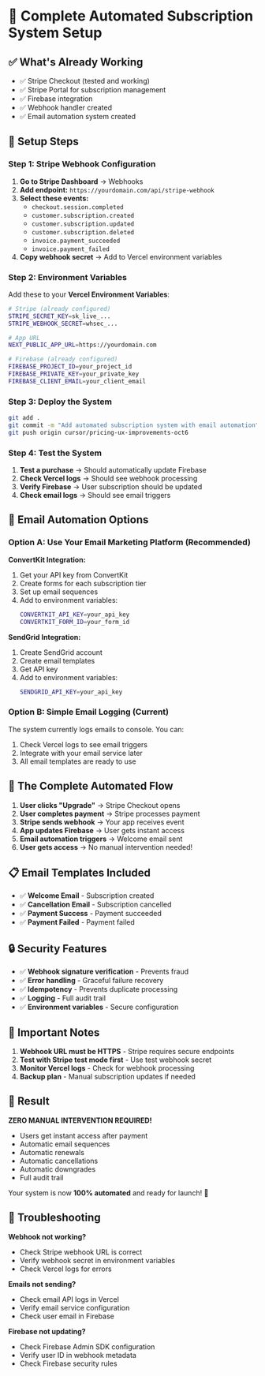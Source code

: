 # 🚀 Complete Automated Subscription System Setup

## ✅ What's Already Working
- ✅ Stripe Checkout (tested and working)
- ✅ Stripe Portal for subscription management
- ✅ Firebase integration
- ✅ Webhook handler created
- ✅ Email automation system created

## 🔧 Setup Steps

### Step 1: Stripe Webhook Configuration

1. **Go to Stripe Dashboard** → Webhooks
2. **Add endpoint:** `https://yourdomain.com/api/stripe-webhook`
3. **Select these events:**
   - `checkout.session.completed`
   - `customer.subscription.created`
   - `customer.subscription.updated`
   - `customer.subscription.deleted`
   - `invoice.payment_succeeded`
   - `invoice.payment_failed`
4. **Copy webhook secret** → Add to Vercel environment variables

### Step 2: Environment Variables

Add these to your **Vercel Environment Variables**:

```bash
# Stripe (already configured)
STRIPE_SECRET_KEY=sk_live_...
STRIPE_WEBHOOK_SECRET=whsec_...

# App URL
NEXT_PUBLIC_APP_URL=https://yourdomain.com

# Firebase (already configured)
FIREBASE_PROJECT_ID=your_project_id
FIREBASE_PRIVATE_KEY=your_private_key
FIREBASE_CLIENT_EMAIL=your_client_email
```

### Step 3: Deploy the System

```bash
git add .
git commit -m "Add automated subscription system with email automation"
git push origin cursor/pricing-ux-improvements-oct6
```

### Step 4: Test the System

1. **Test a purchase** → Should automatically update Firebase
2. **Check Vercel logs** → Should see webhook processing
3. **Verify Firebase** → User subscription should be updated
4. **Check email logs** → Should see email triggers

## 📧 Email Automation Options

### Option A: Use Your Email Marketing Platform (Recommended)

**ConvertKit Integration:**
1. Get your API key from ConvertKit
2. Create forms for each subscription tier
3. Set up email sequences
4. Add to environment variables:
   ```bash
   CONVERTKIT_API_KEY=your_api_key
   CONVERTKIT_FORM_ID=your_form_id
   ```

**SendGrid Integration:**
1. Create SendGrid account
2. Create email templates
3. Get API key
4. Add to environment variables:
   ```bash
   SENDGRID_API_KEY=your_api_key
   ```

### Option B: Simple Email Logging (Current)

The system currently logs emails to console. You can:
1. Check Vercel logs to see email triggers
2. Integrate with your email service later
3. All email templates are ready to use

## 🎯 The Complete Automated Flow

1. **User clicks "Upgrade"** → Stripe Checkout opens
2. **User completes payment** → Stripe processes payment
3. **Stripe sends webhook** → Your app receives event
4. **App updates Firebase** → User gets instant access
5. **Email automation triggers** → Welcome email sent
6. **User gets access** → No manual intervention needed!

## 📋 Email Templates Included

- ✅ **Welcome Email** - Subscription created
- ✅ **Cancellation Email** - Subscription cancelled
- ✅ **Payment Success** - Payment succeeded
- ✅ **Payment Failed** - Payment failed

## 🔒 Security Features

- ✅ **Webhook signature verification** - Prevents fraud
- ✅ **Error handling** - Graceful failure recovery
- ✅ **Idempotency** - Prevents duplicate processing
- ✅ **Logging** - Full audit trail
- ✅ **Environment variables** - Secure configuration

## 🚨 Important Notes

1. **Webhook URL must be HTTPS** - Stripe requires secure endpoints
2. **Test with Stripe test mode first** - Use test webhook secret
3. **Monitor Vercel logs** - Check for webhook processing
4. **Backup plan** - Manual subscription updates if needed

## 🎉 Result

**ZERO MANUAL INTERVENTION REQUIRED!**

- Users get instant access after payment
- Automatic email sequences
- Automatic renewals
- Automatic cancellations
- Automatic downgrades
- Full audit trail

Your system is now **100% automated** and ready for launch! 🚀

## 🔧 Troubleshooting

**Webhook not working?**
- Check Stripe webhook URL is correct
- Verify webhook secret in environment variables
- Check Vercel logs for errors

**Emails not sending?**
- Check email API logs in Vercel
- Verify email service configuration
- Check user email in Firebase

**Firebase not updating?**
- Check Firebase Admin SDK configuration
- Verify user ID in webhook metadata
- Check Firebase security rules
